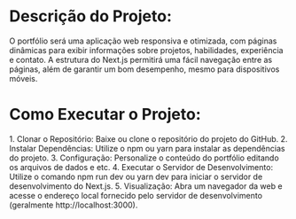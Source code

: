 <h1>Descrição do Projeto:</h1>

<p>
  O portfólio será uma aplicação web responsiva e otimizada, com páginas dinâmicas para exibir informações sobre projetos, habilidades, experiência e contato. A estrutura do Next.js permitirá uma fácil navegação entre as páginas, além de garantir um bom desempenho, mesmo para dispositivos móveis.

</p>

<h1>Como Executar o Projeto:</h1>

<p>
  1. Clonar o Repositório: Baixe ou clone o repositório do projeto do GitHub.
  2. Instalar Dependências: Utilize o npm ou yarn para instalar as dependências do projeto.
  3. Configuração: Personalize o conteúdo do portfólio editando os arquivos de dados e etc.
  4. Executar o Servidor de Desenvolvimento: Utilize o comando npm run dev ou yarn dev para iniciar o servidor de desenvolvimento do Next.js.
  5. Visualização: Abra um navegador da web e acesse o endereço local fornecido pelo servidor de desenvolvimento (geralmente http://localhost:3000).
</p>
